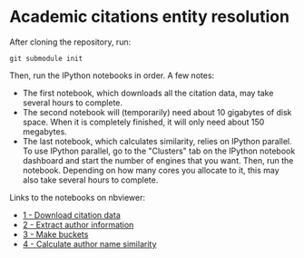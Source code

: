 Academic citations entity resolution
====================================

After cloning the repository, run:

```
git submodule init
```

Then, run the IPython notebooks in order. A few notes:

* The first notebook, which downloads all the citation data, may take
  several hours to complete.
* The second notebook will (temporarily) need about 10 gigabytes of
  disk space. When it is completely finished, it will only need about
  150 megabytes.
* The last notebook, which calculates similarity, relies on IPython
  parallel. To use IPython parallel, go to the "Clusters" tab on the
  IPython notebook dashboard and start the number of engines that you
  want. Then, run the notebook. Depending on how many cores you
  allocate to it, this may also take several hours to complete.

Links to the notebooks on nbviewer:

* [1 - Download citation data](http://nbviewer.ipython.org/github/jhamrick/citation-entity-resolution/blob/master/1%20-%20Download%20citation%20data.ipynb)
* [2 - Extract author information](http://nbviewer.ipython.org/github/jhamrick/citation-entity-resolution/blob/master/2%20-%20Extract%20author%20information.ipynb)
* [3 - Make buckets](http://nbviewer.ipython.org/github/jhamrick/citation-entity-resolution/blob/master/3%20-%20Make%20buckets.ipynb)
* [4 - Calculate author name similarity](http://nbviewer.ipython.org/github/jhamrick/citation-entity-resolution/blob/master/4%20-%20Calculate%20author%20name%20similarity.ipynb)
